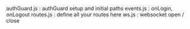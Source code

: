 authGuard.js : authGuard setup and initial paths
events.js : onLogin, onLogout
routes.js : define all your routes here
ws.js : websocket open / close
